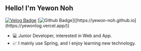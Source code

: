 ## Hello! I'm Yewon Noh

[![Velog Badge](https://img.shields.io/badge/-Velog-20c997?style=flat-square&logo=Velog&logoColor=white&link=https://velog.io/@yewo2nn16)](https://velog.io/@yewo2nn16)
[![Github Badge](https://img.shields.io/badge/-GitHubBlog-FFBE00?style=flat-square&logo=Github&logoColor=black&link=[https://yewon-noh.github.io](https://yewonlog.vercel.app/))]([https://yewon-noh.github.io](https://yewonlog.vercel.app/))

- 💻 Junior Developer, interested in Web and App.
- 📈 I mainly use Spring, and I enjoy learning new technology.
